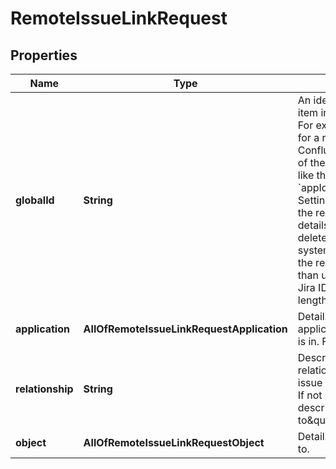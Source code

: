 # RemoteIssueLinkRequest

## Properties
Name | Type | Description | Notes
------------ | ------------- | ------------- | -------------
**globalId** | **String** | An identifier for the remote item in the remote system. For example, the global ID for a remote item in Confluence would consist of the app ID and page ID, like this: &#x60;appId&#x3D;456&amp;pageId&#x3D;123&#x60;.  Setting this field enables the remote issue link details to be updated or deleted using remote system and item details as the record identifier, rather than using the record&#x27;s Jira ID.  The maximum length is 255 characters. |  [optional]
**application** | **AllOfRemoteIssueLinkRequestApplication** | Details of the remote application the linked item is in. For example, trello. |  [optional]
**relationship** | **String** | Description of the relationship between the issue and the linked item. If not set, the relationship description \&quot;links to\&quot; is used in Jira. |  [optional]
**object** | **AllOfRemoteIssueLinkRequestObject** | Details of the item linked to. | 
